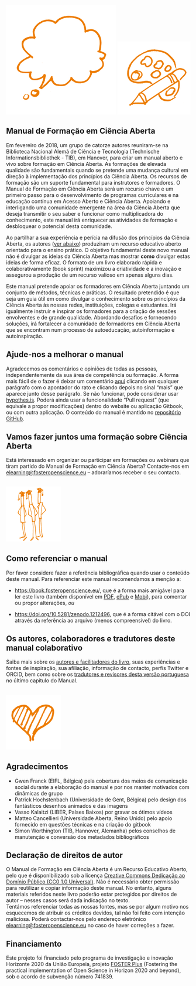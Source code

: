![](/Images/Icons/balloon_thought.png) <img src="/Images/Icons/planning_design.png" width="200" height="200" />
## Manual de Formação em Ciência Aberta

Em fevereiro de 2018, um grupo de catorze autores reuniram-se na Biblioteca Nacional Alemã de Ciência e Tecnologia (Technische Informationsbibliothek - TIB), em Hanover, para criar um manual aberto e vivo sobre formação em Ciência Aberta. As formações de elevada qualidade são fundamentais quando se pretende uma mudança cultural em direção à implementação dos princípios da Ciência Aberta. Os recursos de formação são um suporte fundamental para instrutores e formadores. O Manual de Formação em Ciência Aberta será um recurso chave e um primeiro passo para o desenvolvimento de programas curriculares e na educação contínua em Acesso Aberto e Ciência Aberta. Apoiando e interligando uma comunidade emergente na área da Ciência Aberta que deseja transmitir o seu saber e funcionar como multiplicadora do conhecimento, este manual irá enriquecer as atividades de formação e desbloquear o potencial desta comunidade.

Ao partilhar a sua experiência e perícia na difusão dos princípios da Ciência Aberta, os autores ([ver abaixo](#the-authors-and-the-book-sprint-facilitators)\) produziram um recurso educativo aberto orientado para o ensino prático. O objetivo fundamental deste novo manual não é divulgar as ideias da Ciência Aberta mas mostrar **como** divulgar estas ideias de forma eficaz. O formato de um livro elaborado rápida e colaborativamente (book sprint) maximizou a criatividade e a inovação e assegurou a produção de um recurso valioso em apenas alguns dias.

Este manual pretende apoiar os formadores em Ciência Aberta juntando um conjunto de métodos, técnicas e práticas. O resultado pretendido é que seja um guia útil em como divulgar o conhecimento sobre os princípios da Ciência Aberta às nossas redes, instituições, colegas e estudantes. Irá igualmente instruir e inspirar os formadores para a criação de sessões envolventes e de grande qualidade. Abordando desafios e fornecendo soluções, irá fortalecer a comunidade de formadores em Ciência Aberta que se encontram num processo de autoeducação, autoinformação e autoinspiração.

## Ajude-nos a melhorar o manual

Agradecemos os comentários e opiniões de todas as pessoas, independentemente da sua área de competência ou formação. A forma mais fácil de o fazer é deixar um comentário [aqui](https://book.fosteropenscience.eu/) clicando em qualquer parágrafo com o apontador do rato e clicando depois no sinal “mais” que aparece junto desse parágrafo. Se não funcionar, pode considerar usar [hypothes.is](https://via.hypothes.is/https://open-science-training-handbook.gitbook.io/book). Poderá ainda usar a funcionalidade “Pull request” (que equivale a propor modificações) dentro do website ou aplicação Gitbook, ou com outra aplicação. O conteúdo do manual é mantido no [repositório GitHub](https://github.com/Open-Science-Training-Handbook).

## Vamos fazer juntos uma formação sobre Ciência Aberta

Está interessado em organizar ou participar em formações ou webinars que tiram partido do Manual de Formação em Ciência Aberta? Contacte-nos em  [elearning@fosteropenscience.eu](mailto:elearning@fosteropenscience.eu) – adoraríamos receber o seu contacto.

## <img src="/Images/Icons/research_group.png" width="150" height="150" />

## Como referenciar o manual

Por favor considere fazer a referência bibliográfica quando usar o conteúdo deste manual. Para referenciar este manual recomendamos a menção a: 

* https://book.fosteropenscience.eu/, que é a forma mais amigável para ler este livro  (também disponível em [PDF](https://legacy.gitbook.com/download/pdf/book/open-science-training-handbook/book), [ePub](https://legacy.gitbook.com/download/epub/book/open-science-training-handbook/book) e [Mobi](https://legacy.gitbook.com/download/mobi/book/open-science-training-handbook/book)), para comentar ou propor alterações, _ou_ 

* https://doi.org/10.5281/zenodo.1212496, que é a forma citável com o DOI através da referência ao arquivo (menos compreensível) do livro.

## Os autores, colaboradores e tradutores deste manual colaborativo

Saiba mais sobre os [autores e facilitadores do livro](08FichaTecnica/AbouttheAuthors&Facilitators.md), suas experiências e fontes de inspiração, sua afiliação, informação de contacto, perfis Twitter e ORCID, bem como sobre os [tradutores e revisores desta versão portuguesa](./08FichaTecnica) no último capítulo do Manual.  

 ## <img src="/Images/Icons/heart.png" width="150" height="150" />	
 
 ## Agradecimentos	
 
 * Gwen Franck \(EIFL, Bélgica\) pela cobertura dos meios de comunicação social durante a elaboração do manual e por nos manter motivados com dinâmicas de grupo	
 * Patrick Hochstenbach \(Universidade de Gent, Bélgica\) pelo design dos fantásticos desenhos animados e das imagens	
 * Vasso Kalaitzi \(LIBER, Países Baixos\) por gravar os ótimos vídeos	
 * Matteo Cancellieri \(Universidade Aberta, Reino Unido\) pelo apoio fornecido em questões técnicas e na criação do gitbook	
 * Simon Worthington \(TIB, Hannover, Alemanha\) pelos conselhos de manutenção e conversão dos metadados bibliográficos 	
 
 ## Declaração de direitos de autor 	
 
 O Manual de Formação em Ciência Aberta é um Recurso Educativo Aberto, pelo que é disponibilizado sob a licença [Creative Commons Dedicação ao Domínio Público \(CC0 1.0 Universal\)](https://creativecommons.org/publicdomain/zero/1.0/). Não é necessário obter permissão para reutilizar e copiar informação deste manual. No entanto, alguns materiais referidos neste livro poderão estar protegidos por direitos de autor – nesses casos será dada indicação no texto.  	
 Tentámos referenciar todas as nossas fontes, mas se por algum motivo nos esquecemos de atribuir os créditos devidos, tal não foi feito com intenção maliciosa. Poderá contactar-nos pelo endereço eletrónico [elearning@fosteropenscience.eu](mailto:elearning@fosteropenscience.eu) no caso de haver correções a fazer.	
 
 ## Financiamento	
 
 Este projeto foi financiado pelo programa de investigação e inovação Horizonte 2020 da União Europeia, projeto [FOSTER Plus](https://www.fosteropenscience.eu/about) (Fostering the practical implementation of Open Science in Horizon 2020 and beyond), sob o acordo de subvenção número 741839.
 
